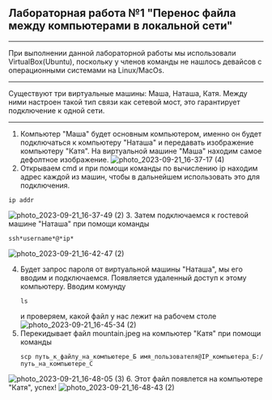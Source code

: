 ## Лабораторная работа №1 "Перенос файла между компьютерами в локальной сети"
_____
При выполнении данной лабораторной работы мы использовали VirtualBox(Ubuntu), поскольку у членов команды не нашлось девайсов с операционными системами на Linux/MacOs.
______
Существуют три виртуальные машины: Маша, Наташа, Катя. Между ними настроен такой тип связи как сетевой мост, это гарантирует подключение к одной сети.
______
1. Компьютер "Маша" будет основным компьютером, именно он будет подключаться к компьютеру "Наташа" и передавать изображение компьютеру "Катя". На виртуальной машине "Маша" находим самое дефолтное изображение.
  ![photo_2023-09-21_16-37-17 (4)](https://github.com/12262004-m/OT-U/assets/112974851/96167c7b-720b-4589-90fa-cb65d3c8ac27)
2. Открываем cmd и при помощи команды по вычислению ip находим адрес каждой из машин, чтобы в дальнейшем использовать это для подключения.

```
ip addr
```
   ![photo_2023-09-21_16-37-49 (2)](https://github.com/12262004-m/OT-U/assets/112974851/d8820845-2691-4fb0-9407-e800294351a2)
3. Затем подключаемся к гостевой машине "Наташа" при помощи команды

```
ssh*username*@*ip*
```
   ![photo_2023-09-21_16-42-47 (2)](https://github.com/12262004-m/OT-U/assets/112974851/18c22239-4082-4257-9c11-6690dd7ed686)


4. Будет запрос пароля от виртуальной машины "Наташа", мы его вводим и подключаемся. Появляется удаленный доступ к этому компьютеру. Вводим комунду
   ```
   ls
   ```
   и проверяем, какой файл у нас лежит на рабочем столе
   ![photo_2023-09-21_16-45-34 (2)](https://github.com/12262004-m/OT-U/assets/112974851/9be6b4be-3dbe-41f1-b5eb-dfa6c6aa57ee)
5. Перекидывает файл mountain.jpeg на компьютер "Катя" при помощи команды
   ```
   scp путь_к_файлу_на_компьютере_Б имя_пользователя@IP_компьютера_Б:/путь_на_компьютере_С
   ```
![photo_2023-09-21_16-48-05 (3)](https://github.com/12262004-m/OT-U/assets/112974851/cade8c3d-51cb-41b2-ad7a-928a8525c142)
6. Этот файл появлется на компьютере "Катя", успех!
![photo_2023-09-21_16-48-43 (2)](https://github.com/12262004-m/OT-U/assets/112974851/bc2f065d-1d1f-401b-ba78-530b9db23802)

